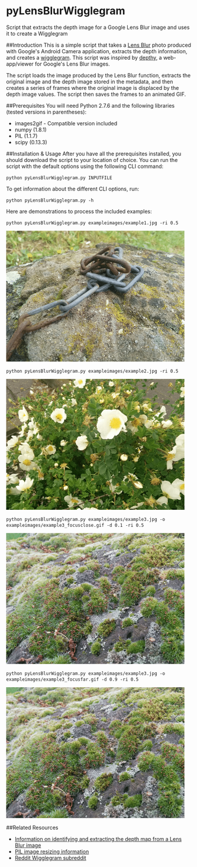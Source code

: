 pyLensBlurWigglegram
====================

Script that extracts the depth image for a Google Lens Blur image and uses it to create a Wigglegram

##Introduction
This is a simple script that takes a [Lens Blur](http://googleresearch.blogspot.de/2014/04/lens-blur-in-new-google-camera-app.html) photo produced with Google's Android Camera application, extracts the depth information, and creates a [wigglegram](https://en.wikipedia.org/wiki/Wiggle_stereoscopy).  This script was inspired by [depthy](http://depthy.stamina.pl/), a web-app/viewer for Google's Lens Blur images.

The script loads the image produced by the Lens Blur function, extracts the original image and the depth image stored in the metadata, and then creates a series of frames where the original image is displaced by the depth image values.  The script then saves the frames to an animated GIF.

##Prerequisites
You will need Python 2.7.6 and the following libraries (tested versions in parentheses):
* images2gif - Compatible version included
* numpy (1.8.1)
* PIL (1.1.7)
* scipy (0.13.3)

##Installation & Usage
After you have all the prerequisites installed, you should download the script to your location of choice.  You can run the script with the default options using the following CLI command:
```
python pyLensBlurWigglegram.py INPUTFILE
```

To get information about the different CLI options, run:
```
python pyLensBlurWigglegram.py -h
```

Here are demonstrations to process the included examples:
```
python pyLensBlurWigglegram.py exampleimages/example1.jpg -ri 0.5
```
![Image](exampleimages/example1.gif)
```
python pyLensBlurWigglegram.py exampleimages/example2.jpg -ri 0.5
```
![Image](exampleimages/example2.gif)
```
python pyLensBlurWigglegram.py exampleimages/example3.jpg -o exampleimages/example3_focusclose.gif -d 0.1 -ri 0.5
```
![Image](exampleimages/example3_focusclose.gif)
```
python pyLensBlurWigglegram.py exampleimages/example3.jpg -o exampleimages/example3_focusfar.gif -d 0.9 -ri 0.5
```
![Image](exampleimages/example3_focusfar.gif)

##Related Resources
* [Information on identifying and extracting the depth map from a Lens Blur image](http://lunokhod.org/?p=1486)
* [PIL image resizing information](http://stackoverflow.com/questions/1386400/pil-image-resizing-algorithm-similar-to-firefoxs)
* [Reddit Wigglegram subreddit](http://www.reddit.com/r/wigglegrams)
